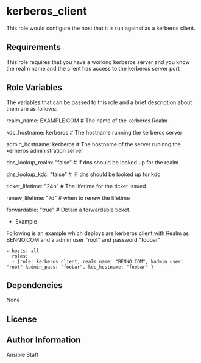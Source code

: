 kerberos_client
========

This role would configure the host that it is run against as a kerberos client.

Requirements
------------

This role requires that you have a working kerberos server and you know the realm name and the client has access to the 
kerberos server port
 
Role Variables
--------------

The variables that can be passed to this role and a brief description about them are as follows:

realm_name: EXAMPLE.COM                   # The name of the kerberos Realm

kdc_hostname: kerberos                    # The hostname running the kerberos server

admin_hostname: kerberos                  # The hostname of the server runinng the kerneros administration server

dns_lookup_realm: "false"                 # If dns should be looked up for the realm

dns_lookup_kdc: "false"                   # IF dns should be looked up for kdc

ticket_lifetime: "24h"                    # The lifetime for the ticket issued

renew_lifetime: "7d"                      # when to renew the lifetime

forwardable: "true"                       # Obtain a forwardable ticket.


- Example

Following is an example which deploys are kerberos client  with Realm as BENNO.COM and a admin user "root" and password "foobar"

```
- hosts: all
  roles:
  - {role: kerberos_client, realm_name: "BENNO.COM", kadmin_user: "root" kadmin_pass: "foobar", kdc_hostname: "foobar" }

```

Dependencies
------------

None

License
-------


Author Information
------------------

Ansible Staff

